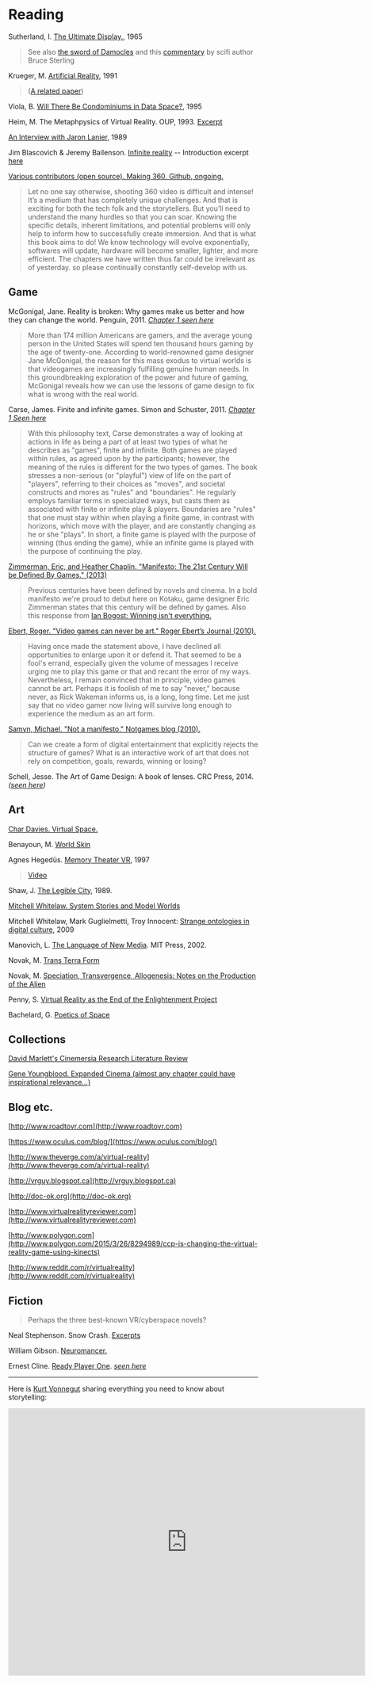 # Reading

Sutherland, I. [The Ultimate Display.](http://worrydream.com/refs/Sutherland%20-%20The%20Ultimate%20Display.pdf), 1965

> See also [the sword of Damocles](http://en.wikipedia.org/wiki/The_Sword_of_Damocles_(virtual_reality)) and this [commentary](http://www.wired.com/2009/09/augmented-reality-the-ultimate-display-by-ivan-sutherland-1965/) by scifi author Bruce Sterling

Krueger, M. [Artificial Reality](http://www.amazon.ca/Artificial-Reality-2-2nd-Edition/dp/0201522608), 1991

> ([A related paper](http://cast.b-ap.net/arc619f11/wp-content/uploads/sites/8/2011/09/krueger-ResponsiveEnvironments.pdf))

Viola, B. [Will There Be Condominiums in Data Space?](http://classes.design.ucla.edu/Spring06/259M/readings/viola.pdf), 1995

Heim, M. The Metaphpysics of Virtual Reality. OUP, 1993. [Excerpt](http://web.stanford.edu/class/history34q/readings/Michael_Heim/HeimEssenceVR.html)

[An Interview with Jaron Lanier](http://www.jaronlanier.com/jaron%20whole%20earth%20review.pdf), 1989

Jim Blascovich & Jeremy Bailenson. [Infinite reality](http://www.infinitereality.org/authors.html) -- Introduction excerpt [here](http://www.infinitereality.org/book/introduction_excerpt.pdf)

[Various contributors (open source). Making 360. Github, ongoing.](http://making360.com)

> Let no one say otherwise, shooting 360 video is difficult and intense! It’s a medium that has completely unique challenges. And that is exciting for both the tech folk and the storytellers. But you’ll need to understand the many hurdles so that you can soar. Knowing the specific details, inherent limitations, and potential problems will only help to inform how to successfully create immersion. And that is what this book aims to do! We know technology will evolve exponentially, softwares will update, hardware will become smaller, lighter, and more efficient. The chapters we have written thus far could be irrelevant as of yesterday. so please continually constantly self-develop with us.

## Game

McGonigal, Jane. Reality is broken: Why games make us better and how they can change the world. Penguin, 2011. *[Chapter 1 seen here](http://hci.stanford.edu/courses/cs047n/readings/Reality_is_Broken.pdf)*

> More than 174 million Americans are gamers, and the average young person in the United States will spend ten thousand hours gaming by the age of twenty-one. According to world-renowned game designer Jane McGonigal, the reason for this mass exodus to virtual worlds is that videogames are increasingly fulfilling genuine human needs. In this groundbreaking exploration of the power and future of gaming, McGonigal reveals how we can use the lessons of game design to fix what is wrong with the real world.

Carse, James. Finite and infinite games. Simon and Schuster, 2011. *[Chapter 1 Seen here](http://wtf.tw/ref/carse.pdf)*

> With this philosophy text, Carse demonstrates a way of looking at actions in life as being a part of at least two types of what he describes as "games", finite and infinite. Both games are played within rules, as agreed upon by the participants; however, the meaning of the rules is different for the two types of games. The book stresses a non-serious (or "playful") view of life on the part of "players", referring to their choices as "moves", and societal constructs and mores as "rules" and "boundaries". He regularly employs familiar terms in specialized ways, but casts them as associated with finite or infinite play & players. Boundaries are "rules" that one must stay within when playing a finite game, in contrast with horizons, which move with the player, and are constantly changing as he or she "plays". In short, a finite game is played with the purpose of winning (thus ending the game), while an infinite game is played with the purpose of continuing the play.

[Zimmerman, Eric, and Heather Chaplin. "Manifesto: The 21st Century Will be Defined By Games." (2013)](http://kotaku.com/manifesto-the-21st-century-will-be-defined-by-games-1275355204)
> Previous centuries have been defined by novels and cinema. In a bold manifesto we're proud to debut here on Kotaku, game designer Eric Zimmerman states that this century will be defined by games.
> Also this response from [Ian Bogost: Winning isn't everything.](https://medium.com/matter/winning-isnt-everything-255b3a26d1cf)

[Ebert, Roger. "Video games can never be art." Roger Ebert’s Journal (2010).](http://www.rogerebert.com/rogers-journal/video-games-can-never-be-art)

> Having once made the statement above, I have declined all opportunities to enlarge upon it or defend it. That seemed to be a fool's errand, especially given the volume of messages I receive urging me to play this game or that and recant the error of my ways. Nevertheless, I remain convinced that in principle, video games cannot be art. Perhaps it is foolish of me to say "never," because never, as Rick Wakeman informs us, is a long, long time. Let me just say that no video gamer now living will survive long enough to experience the medium as an art form.

[Samyn, Michael. "Not a manifesto." Notgames blog (2010).](http://notgames.org/blog/2010/03/19/not-a-manifesto/)

> Can we create a form of digital entertainment that explicitly rejects the structure of games? What is an interactive work of art that does not rely on competition, goals, rewards, winning or losing?

Schell, Jesse. The Art of Game Design: A book of lenses. CRC Press, 2014. *([seen here](http://www.sfu.ca/~lws2/summercamp/Art_Game_Design.pdf))*

## Art

[Char Davies. Virtual Space.](http://www.immersence.com) 

Benayoun, M. [World Skin](http://www.benayoun.com/projet.php?id=16)

Agnes Hegedüs. [Memory Theater VR](http://www.medienkunstnetz.de/works/memory-theater-vr/), 1997

> [Video](http://zkm.de/en/media/video/agnes-hegedues-memory-theater-vr-1997)

Shaw, J. [The Legible City](http://www.jeffrey-shaw.net/html_main/show_work.php?record_id=83), 1989. 

[Mitchell Whitelaw. System Stories and Model Worlds](http://art.runme.org/1140026085-5226-0/system_stories.pdf)

Mitchell Whitelaw, Mark Guglielmetti, Troy Innocent: [Strange ontologies in digital culture](http://teemingvoid.blogspot.ca/2008/04/strange-ontologies.html), 2009

Manovich, L. [The Language of New Media](http://mitpress.mit.edu/books/language-new-media). MIT Press, 2002.

Novak, M. [Trans Terra Form](http://www.krcf.org/krcfhome/PRINT/nonlocated/nlonline/nonMarcos.html)

Novak, M. [Speciation, Transvergence,
Allogenesis: Notes on the Production of the Alien](http://www.mat.ucsb.edu/~marcos/transvergence.pdf) 

Penny, S. [Virtual Reality as the End of the Enlightenment Project](http://simonpenny.net/texts/enlightenment.html)

Bachelard, G. [Poetics of Space](http://www.goodreads.com/book/show/13269.The_Poetics_of_Space)

## Collections

[David Marlett's Cinemersia Research Literature Review](http://www.dmarlett.com/cin-lit-review)

[Gene Youngblood. Expanded Cinema (almost any chapter could have inspirational relevance...)](http://www.vasulka.org/Kitchen/PDF_ExpandedCinema/book.pdf)

## Blog etc.

[http://www.roadtovr.com](http://www.roadtovr.com)

[https://www.oculus.com/blog/](https://www.oculus.com/blog/)

[http://www.theverge.com/a/virtual-reality](http://www.theverge.com/a/virtual-reality)

[http://vrguy.blogspot.ca](http://vrguy.blogspot.ca)

[http://doc-ok.org](http://doc-ok.org)

[http://www.virtualrealityreviewer.com](http://www.virtualrealityreviewer.com)

[http://www.polygon.com](http://www.polygon.com/2015/3/26/8294989/ccp-is-changing-the-virtual-reality-game-using-kinects)

[http://www.reddit.com/r/virtualreality](http://www.reddit.com/r/virtualreality)

## Fiction

> Perhaps the three best-known VR/cyberspace novels?

Neal Stephenson. Snow Crash. [Excerpts](http://www.wenovel.com/topic/snow-crash.html)

William Gibson. [Neuromancer.](http://project.cyberpunk.ru/lib/neuromancer/)

Ernest Cline. [Ready Player One](http://io9.com/5831527/read-the-first-two-chapters-of-ernest-clines-dystopian-gamer-novel-ready-player-one). *[seen here](http://artax.karlin.mff.cuni.cz/~gurss5am/rpo/Ernest%20Cline%20-%20Ready%20Player%20One.pdf)*

---

Here is [Kurt Vonnegut](http://www.vonnegut.com) sharing everything you need to know about storytelling:

<iframe width="720" height="540" src="https://www.youtube.com/embed/oP3c1h8v2ZQ?rel=0" frameborder="0" allowfullscreen></iframe>
